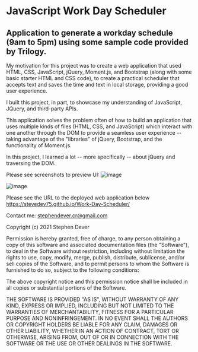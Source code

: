 # JavaScript Work Day Scheduler

## Application to generate a workday schedule (9am to 5pm) using some sample code provided by Trilogy.

My motivation for this project was to create a web application that used HTML, CSS, JavaScript, jQuery, Moment.js, and Bootstrap (along with some basic starter HTML and CSS code),
to create a practical scheduler that accepts text and saves the time and text in local storage, providing a good user experience. 

I built this project, in part, to showcase my understanding of JavaScript, JQuery, and third-party APIs.

This application solves the problem often of how to build an application that uses multiple kinds of files (HTML, CSS, and JavaScript) which interact with one another through the DOM to provide a seamless user experience -- taking advantage of the "libraries" of jQuery, Bootstrap, and the functionality of Moment.js.

In this project, I learned a lot -- more specifically -- about jQuery and traversing the DOM.

Please see screenshots to preview UI:
![image](https://user-images.githubusercontent.com/77076615/113415057-65f21300-938c-11eb-884d-4eafce735dab.png)

![image](https://user-images.githubusercontent.com/77076615/115593246-46228080-a2a2-11eb-8c60-1443f9382475.png)

Please see the URL to the deployed web application below
https://stevedev75.github.io/Work-Day-Scheduler/

Contact me: stephendever.cr@gmail.com

Copyright (c) 2021 Stephen Dever

Permission is hereby granted, free of charge, to any person obtaining a copy of this software and associated documentation files (the "Software"), to deal in the Software without restriction, including without limitation the rights
to use, copy, modify, merge, publish, distribute, sublicense, and/or sell copies of the Software, and to permit persons to whom the Software is furnished to do so, subject to the following conditions:

The above copyright notice and this permission notice shall be included in all copies or substantial portions of the Software.

THE SOFTWARE IS PROVIDED "AS IS", WITHOUT WARRANTY OF ANY KIND, EXPRESS OR IMPLIED, INCLUDING BUT NOT LIMITED TO THE WARRANTIES OF MERCHANTABILITY, FITNESS FOR A PARTICULAR PURPOSE AND NONINFRINGEMENT. IN NO EVENT SHALL THE AUTHORS OR COPYRIGHT HOLDERS BE LIABLE FOR ANY CLAIM, DAMAGES OR OTHER
LIABILITY, WHETHER IN AN ACTION OF CONTRACT, TORT OR OTHERWISE, ARISING FROM, OUT OF OR IN CONNECTION WITH THE SOFTWARE OR THE USE OR OTHER DEALINGS IN THE SOFTWARE.
